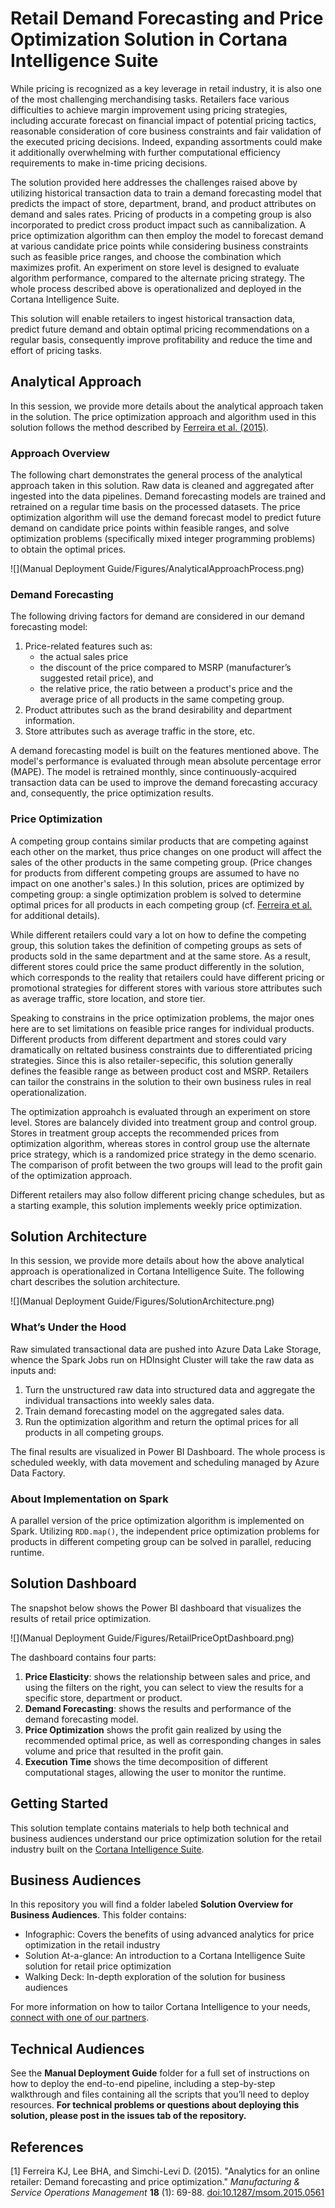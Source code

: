 # Retail Demand Forecasting and Price Optimization Solution in Cortana Intelligence Suite

While pricing is recognized as a key leverage in retail industry, it is also one of the most challenging merchandising tasks. Retailers face various difficulties to achieve margin improvement using pricing strategies, including accurate forecast on financial impact of potential pricing tactics, reasonable consideration of core business constraints and fair validation of the executed pricing decisions. Indeed, expanding assortments could make it additionally overwhelming with further computational efficiency requirements to make in-time pricing decisions.


The solution provided here addresses the challenges raised above by utilizing historical transaction data to train a demand forecasting model that predicts the impact of store, department, brand, and product attributes on demand and sales rates. Pricing of products in a competing group is also incorporated to predict cross product impact such as cannibalization. A price optimization algorithm can then employ the model to forecast demand at various candidate price points while considering business constraints such as feasible price ranges, and choose the combination which maximizes profit. An experiment on store level is designed to evaluate algorithm performance, compared to the alternate pricing strategy. The whole process described above is operationalized and deployed in the Cortana Intelligence Suite.


This solution will enable retailers to ingest historical transaction data, predict future demand and obtain optimal pricing recommendations on a regular basis, consequently improve profitability and reduce the time and effort of pricing tasks.

## Analytical Approach
In this session, we provide more details about the analytical approach taken in the solution. The price optimization approach and algorithm used in this solution follows the method described by [Ferreira et al. (2015)](#refs).

### Approach Overview

The following chart demonstrates the general process of the analytical approach taken in this solution. Raw data is cleaned and aggregated after ingested into the data pipelines. Demand forecasting models are trained and retrained on a regular time basis on the processed datasets. The price optimization algorithm will use the demand forecast model to predict future demand on candidate price points within feasible ranges, and solve optimization problems (specifically mixed integer programming problems) to obtain the optimal prices.

![](Manual Deployment Guide/Figures/AnalyticalApproachProcess.png)

### Demand Forecasting

The following driving factors for demand are considered in our demand forecasting model: 

1. Price-related features such as:
   - the actual sales price
   - the discount of the price compared to MSRP (manufacturer’s suggested retail price), and
   - the relative price, the ratio between a product's price and the average price of all products in the same competing group.
2. Product attributes such as the brand desirability and department information.
3. Store attributes such as average traffic in the store, etc. 

A demand forecasting model is built on the features mentioned above. The model's performance is evaluated through mean absolute percentage error (MAPE). The model is retrained monthly, since continuously-acquired transaction data can be used to improve the demand forecasting accuracy and, consequently, the price optimization results.

### Price Optimization
A competing group contains similar products that are competing against each other on the market, thus price changes on one product will affect the sales of the other products in the same competing group. (Price changes for products from different competing groups are assumed to have no impact on one another's sales.) In this solution, prices are optimized by competing group: a single optimization problem is solved to determine optimal prices for all products in each competing group (cf. [Ferreira et al.](#refs) for additional details). 

While different retailers could vary a lot on how to define the competing group, this solution takes the definition of competing groups as sets of products sold in the same department and at the same store. As a result, different stores could price the same product differently in the solution, which corresponds to the reality that retailers could have different pricing or promotional strategies for different stores with various store attributes such as average traffic, store location, and store tier. 

Speaking to constrains in the price optimization problems, the major ones here are to set limitations on feasible price ranges for individual products. Different products from different department and stores could vary dramatically on reltated business constraints due to differentiated pricing strategies. Since this is also retailer-sepecific, this solution generally defines the feasible range as between product cost and MSRP. Retailers can tailor the constrains in the solution to their own business rules in real operationalization.

The optimization approahch is evaluated through an experiment on store level. Stores are balancely divided into treatment group and control group. Stores in treatment group accepts the recommended prices from optimization algorithm, whereas stores in control group use the alternate price strategy, which is a randomized price strategy in the demo scenario. The comparison of profit between the two groups will lead to the profit gain of the optimization approach.

Different retailers may also follow different pricing change schedules, but as a starting example, this solution implements weekly price optimization.

## Solution Architecture
In this session, we provide more details about how the above analytical approach is operationalized in Cortana Intelligence Suite. The following chart describes the solution architecture.

![](Manual Deployment Guide/Figures/SolutionArchitecture.png)

### What’s Under the Hood
Raw simulated transactional data are pushed into Azure Data Lake Storage, whence the Spark Jobs run on HDInsight Cluster will take the raw data as inputs and:

1. Turn the unstructured raw data into structured data and aggregate the individual transactions into weekly sales data.
2. Train demand forecasting model on the aggregated sales data.
3. Run the optimization algorithm and return the optimal prices for all products in all competing groups.

The final results are visualized in Power BI Dashboard. The whole process is scheduled weekly, with data movement and scheduling managed by Azure Data Factory.

### About Implementation on Spark
A parallel version of the price optimization algorithm is implemented on Spark. Utilizing `RDD.map()`, the independent price optimization problems for products in different competing group can be solved in parallel, reducing runtime.

## Solution Dashboard
The snapshot below shows the Power BI dashboard that visualizes the results of retail price optimization. 

![](Manual Deployment Guide/Figures/RetailPriceOptDashboard.png)

The dashboard contains four parts:
1. **Price Elasticity**: shows the relationship between sales and price, and using the filters on the right, you can select to view the results for a specific store, department or product.
2. **Demand Forecasting**: shows the results and performance of the demand forecasting model.
3. **Price Optimization** shows the profit gain realized by using the recommended optimal price, as well as corresponding changes in sales volume and price that resulted in the profit gain.
4. **Execution Time** shows the time decomposition of different computational stages, allowing the user to monitor the runtime.

## Getting Started

This solution template contains materials to help both technical and business audiences understand our price optimization solution for the retail industry built on the [Cortana Intelligence Suite](https://www.microsoft.com/en-us/server-cloud/cortana-intelligence-suite/Overview.aspx).

## Business Audiences

In this repository you will find a folder labeled **Solution Overview for Business Audiences**. This folder contains:
- Infographic: Covers the benefits of using advanced analytics for price optimization in the retail industry
- Solution At-a-glance: An introduction to a Cortana Intelligence Suite solution for retail price optimization
- Walking Deck: In-depth exploration of the solution for business audiences

For more information on how to tailor Cortana Intelligence to your needs, [connect with one of our partners](http://aka.ms/CISFindPartner).

## Technical Audiences

See the **Manual Deployment Guide** folder for a full set of instructions on how to deploy the end-to-end pipeline, including a step-by-step walkthrough and files containing all the scripts that you’ll need to deploy resources. **For technical problems or questions about deploying this solution, please post in the issues tab of the repository.**

<a name="refs"></a>
## References
[1] Ferreira KJ, Lee BHA, and Simchi-Levi D. (2015). "Analytics for an online retailer: Demand forecasting and price optimization." *Manufacturing & Service Operations Management* **18** (1): 69-88. [doi:10.1287/msom.2015.0561](http://dx.doi.org/10.1287/msom.2015.0561)
